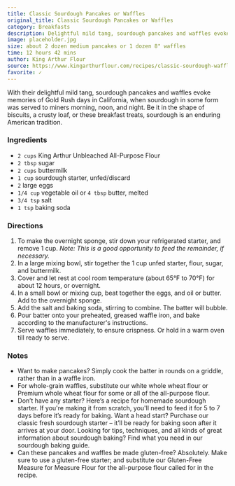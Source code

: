 ```yaml
---
title: Classic Sourdough Pancakes or Waffles
original_title: Classic Sourdough Pancakes or Waffles
category: Breakfasts
description: Delightful mild tang, sourdough pancakes and waffles evoke memories of Gold Rush days in California, when sourdough in some form was served to miners morning, noon, and night.
image: placeholder.jpg
size: about 2 dozen medium pancakes or 1 dozen 8" waffles
time: 12 hours 42 mins
author: King Arthur Flour
source: https://www.kingarthurflour.com/recipes/classic-sourdough-waffles-or-pancakes-recipe
favorite: ✓
---
```


With their delightful mild tang, sourdough pancakes and waffles evoke memories of Gold Rush days in California, when sourdough in some form was served to miners morning, noon, and night. Be it in the shape of biscuits, a crusty loaf, or these breakfast treats, sourdough is an enduring American tradition.

### Ingredients

* `2 cups` King Arthur Unbleached All-Purpose Flour
* `2 tbsp` sugar
* `2 cups` buttermilk
* `1 cup` sourdough starter, unfed/discard
* `2` large eggs
* `1/4 cup` vegetable oil or `4 tbsp` butter, melted
* `3/4 tsp` salt
* `1 tsp` baking soda

### Directions

1. To make the overnight sponge, stir down your refrigerated starter, and remove 1 cup. _Note: This is a good opportunity to feed the remainder, if necessary._
2. In a large mixing bowl, stir together the 1 cup unfed starter, flour, sugar, and buttermilk.
3. Cover and let rest at cool room temperature (about 65°F to 70°F) for about 12 hours, or overnight.
4. In a small bowl or mixing cup, beat together the eggs, and oil or butter. Add to the overnight sponge.
5. Add the salt and baking soda, stirring to combine. The batter will bubble.
6. Pour batter onto your preheated, greased waffle iron, and bake according to the manufacturer's instructions.
7. Serve waffles immediately, to ensure crispness. Or hold in a warm oven till ready to serve.

### Notes

* Want to make pancakes? Simply cook the batter in rounds on a griddle, rather than in a waffle iron.
* For whole-grain waffles, substitute our white whole wheat flour or Premium whole wheat flour for some or all of the all-purpose flour.
* Don’t have any starter? Here’s a recipe for homemade sourdough starter. If you're making it from scratch, you'll need to feed it for 5 to 7 days before it’s ready for baking. Want a head start? Purchase our classic fresh sourdough starter – it’ll be ready for baking soon after it arrives at your door. Looking for tips, techniques, and all kinds of great information about sourdough baking? Find what you need in our sourdough baking guide.
* Can these pancakes and waffles be made gluten-free? Absolutely. Make sure to use a gluten-free starter; and substitute our Gluten-Free Measure for Measure Flour for the all-purpose flour called for in the recipe.